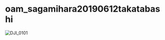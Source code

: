 # oam_sagamihara20190612takatabashi

![DJI_0101](https://user-images.githubusercontent.com/416977/59301773-5db77800-8ccd-11e9-8257-fb66c2042f7e.JPG)
